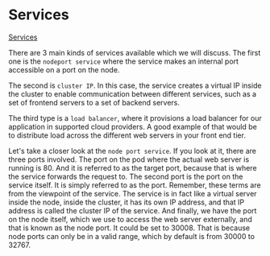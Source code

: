 # Services
[Services](https://kubernetes.io/docs/concepts/services-networking/service/)

There are 3 main kinds of services available which we will discuss.
The first one is the `nodeport service` where the service makes an internal port accessible on a port on the node.

The second is `cluster IP`.
In this case, the service creates a virtual IP inside the cluster to enable communication between different services, such as a set of frontend servers to a set of backend servers.

The third type is a `load balancer`, where it provisions a load balancer for our application in supported cloud providers.
A good example of that would be to distribute load across the different web servers in your front end tier.

Let's take a closer look at the `node port service`. If you look at it, there are three ports involved.
The port on the pod where the actual web server is running is 80.
And it is referred to as the target port, because that is where the service forwards the request to.
The second port is the port on the service itself.
It is simply referred to as the port.
Remember, these terms are from the viewpoint of the service.
The service is in fact like a virtual server inside the node, inside the cluster, it has its own IP address, and that IP address is called the cluster IP of the service.
And finally, we have the port on the node itself, which we use to access the web server externally, and that is known as the node port.
It could be set to 30008.
That is because node ports can only be in a valid range, which by default is from 30000 to 32767.